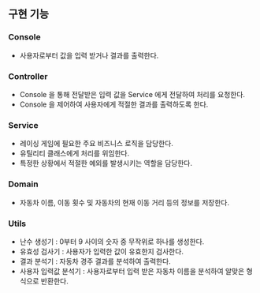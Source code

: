 ## 구현 기능
### Console
- 사용자로부터 값을 입력 받거나 결과를 출력한다.

### Controller
- Console 을 통해 전달받은 입력 값을 Service 에게 전달하여 처리를 요청한다.
- Console 을 제어하여 사용자에게 적절한 결과를 출력하도록 한다.

### Service
- 레이싱 게임에 필요한 주요 비즈니스 로직을 담당한다.
- 유틸리티 클래스에게 처리를 위임한다.
- 특정한 상황에서 적절한 예외를 발생시키는 역할을 담당한다.

### Domain
- 자동차 이름, 이동 횟수 및 자동차의 현재 이동 거리 등의 정보를 저장한다.
### Utils
- 난수 생성기 : 0부터 9 사이의 숫자 중 무작위로 하나를 생성한다.
- 유효성 검사기 : 사용자가 입력한 값이 유효한지 검사한다.
- 결과 분석기 : 자동차 경주 결과를 분석하여 출력한다.
- 사용자 입력값 분석기 : 사용자로부터 입력 받은 자동차 이름을 분석하여 알맞은 형식으로 반환한다.